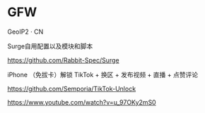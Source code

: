 # GFW

GeoIP2 · CN

Surge自用配置以及模块和脚本

https://github.com/Rabbit-Spec/Surge





iPhone （免拔卡）解锁 TikTok + 换区 + 发布视频 + 直播 + 点赞评论

https://github.com/Semporia/TikTok-Unlock

https://www.youtube.com/watch?v=u_97OKy2mS0
